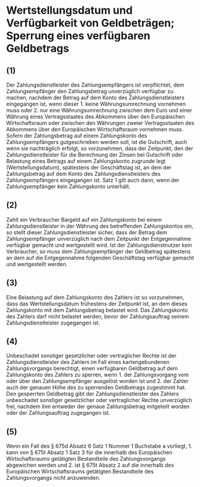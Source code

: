 # Wertstellungsdatum und Verfügbarkeit von Geldbeträgen; Sperrung eines verfügbaren Geldbetrags



## (1)

 Der Zahlungsdienstleister des Zahlungsempfängers ist verpflichtet, dem Zahlungsempfänger den Zahlungsbetrag unverzüglich verfügbar zu machen, nachdem der Betrag auf dem Konto des Zahlungsdienstleisters eingegangen ist, wenn dieser  1.
 keine Währungsumrechnung vornehmen muss oder
 2.
 nur eine Währungsumrechnung zwischen dem Euro und einer Währung eines Vertragsstaates des Abkommens über den Europäischen Wirtschaftsraum oder zwischen den Währungen zweier Vertragsstaaten des Abkommens über den Europäischen Wirtschaftsraum vornehmen muss.
Sofern der Zahlungsbetrag auf einem Zahlungskonto des Zahlungsempfängers gutgeschrieben werden soll, ist die Gutschrift, auch wenn sie nachträglich erfolgt, so vorzunehmen, dass der Zeitpunkt, den der Zahlungsdienstleister für die Berechnung der Zinsen bei Gutschrift oder Belastung eines Betrags auf einem Zahlungskonto zugrunde legt (Wertstellungsdatum), spätestens der Geschäftstag ist, an dem der Zahlungsbetrag auf dem Konto des Zahlungsdienstleisters des Zahlungsempfängers eingegangen ist. Satz 1 gilt auch dann, wenn der Zahlungsempfänger kein Zahlungskonto unterhält.

## (2)

 Zahlt ein Verbraucher Bargeld auf ein Zahlungskonto bei einem Zahlungsdienstleister in der Währung des betreffenden Zahlungskontos ein, so stellt dieser Zahlungsdienstleister sicher, dass der Betrag dem Zahlungsempfänger unverzüglich nach dem Zeitpunkt der Entgegennahme verfügbar gemacht und wertgestellt wird. Ist der Zahlungsdienstnutzer kein Verbraucher, so muss dem Zahlungsempfänger der Geldbetrag spätestens an dem auf die Entgegennahme folgenden Geschäftstag verfügbar gemacht und wertgestellt werden.

## (3)

 Eine Belastung auf dem Zahlungskonto des Zahlers ist so vorzunehmen, dass das Wertstellungsdatum frühestens der Zeitpunkt ist, an dem dieses Zahlungskonto mit dem Zahlungsbetrag belastet wird. Das Zahlungskonto des Zahlers darf nicht belastet werden, bevor der Zahlungsauftrag seinem Zahlungsdienstleister zugegangen ist.

## (4)

 Unbeschadet sonstiger gesetzlicher oder vertraglicher Rechte ist der Zahlungsdienstleister des Zahlers im Fall eines kartengebundenen Zahlungsvorgangs berechtigt, einen verfügbaren Geldbetrag auf dem Zahlungskonto des Zahlers zu sperren, wenn  1.
 der Zahlungsvorgang vom oder über den Zahlungsempfänger ausgelöst worden ist und
 2.
 der Zahler auch der genauen Höhe des zu sperrenden Geldbetrags zugestimmt hat.
Den gesperrten Geldbetrag gibt der Zahlungsdienstleister des Zahlers unbeschadet sonstiger gesetzlicher oder vertraglicher Rechte unverzüglich frei, nachdem ihm entweder der genaue Zahlungsbetrag mitgeteilt worden oder der Zahlungsauftrag zugegangen ist.

## (5)

 Wenn ein Fall des § 675d Absatz 6 Satz 1 Nummer 1 Buchstabe a vorliegt,  1.
 kann von § 675t Absatz 1 Satz 3 für die innerhalb des Europäischen Wirtschaftsraums getätigten Bestandteile des Zahlungsvorgangs abgewichen werden und
 2.
 ist § 675t Absatz 2 auf die innerhalb des Europäischen Wirtschaftsraums getätigten Bestandteile des Zahlungsvorgangs nicht anzuwenden.
 

